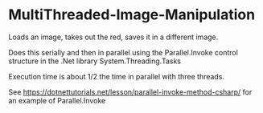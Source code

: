 # MultiThreaded-Image-Manipulation </br>
Loads an image, takes out the red, saves it in a different image.  </br>

Does this serially and then in parallel using the Parallel.Invoke control structure in the .Net library System.Threading.Tasks  </br>

Execution time is about 1/2 the time in parallel with three threads.  </br>

See https://dotnettutorials.net/lesson/parallel-invoke-method-csharp/ for an example of Parallel.Invoke
